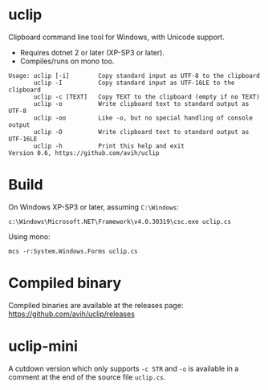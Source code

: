# uclip
Clipboard command line tool for Windows, with Unicode support.

- Requires dotnet 2 or later (XP-SP3 or later).
- Compiles/runs on mono too.

```
Usage: uclip [-i]        Copy standard input as UTF-8 to the clipboard
       uclip -I          Copy standard input as UTF-16LE to the clipboard
       uclip -c [TEXT]   Copy TEXT to the clipboard (empty if no TEXT)
       uclip -o          Write clipboard text to standard output as UTF-8
       uclip -oo         Like -o, but no special handling of console output
       uclip -O          Write clipboard text to standard output as UTF-16LE
       uclip -h          Print this help and exit
Version 0.6, https://github.com/avih/uclip
```


# Build

On Windows XP-SP3 or later, assuming `C:\Windows`:
```
c:\Windows\Microsoft.NET\Framework\v4.0.30319\csc.exe uclip.cs
```

Using mono:
```
mcs -r:System.Windows.Forms uclip.cs
```


# Compiled binary

Compiled binaries are available at the releases page:
https://github.com/avih/uclip/releases


# uclip-mini

A cutdown version which only supports `-c STR` and `-o` is available
in a comment at the end of the source file `uclip.cs`.
